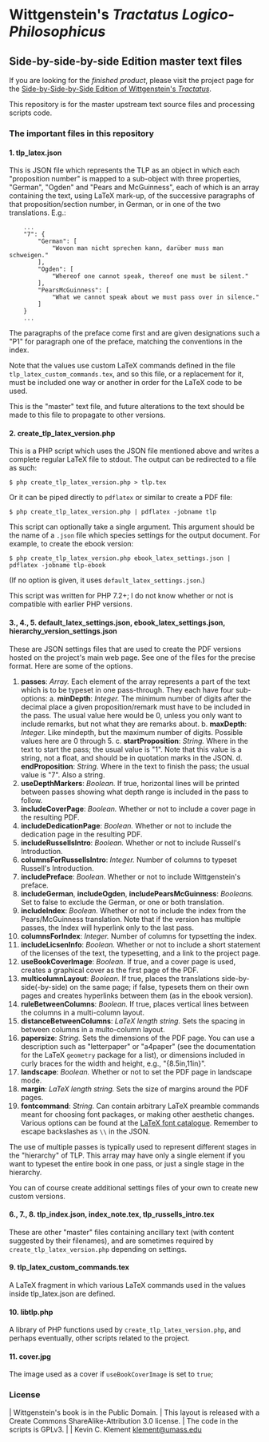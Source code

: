 # Wittgenstein's *Tractatus Logico-Philosophicus* #

## Side-by-side-by-side Edition master text files ##

If you are looking for the *finished product*, please visit the project page for the [Side-by-Side-by-Side Edition of Wittgenstein's *Tractatus*](http://people.umass.edu/klement/tlp/).

This repository is for the master upstream text source files and processing scripts code.

### The important files in this repository ###

#### 1. tlp_latex.json ####

This is JSON file which represents the TLP as an object in which each "proposition number" is mapped to a sub-object with three properties, "German", "Ogden" and "Pears and McGuinness", each of which is an array containing the text, using LaTeX mark-up, of the successive paragraphs of that proposition/section number, in German, or in one of the two translations. E.g.:

~~~
    ...
    "7": {
        "German": [
            "Wovon man nicht sprechen kann, darüber muss man schweigen."
        ],
        "Ogden": [
            "Whereof one cannot speak, thereof one must be silent."
        ],
        "PearsMcGuinness": [
            "What we cannot speak about we must pass over in silence."
        ]
    }
    ...
~~~

The paragraphs of the preface come first and are given designations such a "P1" for paragraph one of the preface, matching the conventions in the index.

Note that the values use custom LaTeX commands defined in the file `tlp_latex_custom_commands.tex`, and so this file, or a replacement for it, must be included one way or another in order for the LaTeX code to be used.

This is the "master" text file, and future alterations to the text should be made to this file to propagate to other versions.

#### 2. create_tlp_latex_version.php ####

This is a PHP script which uses the JSON file mentioned above and writes a complete regular LaTeX file to stdout. The output can be redirected to a file as such:

`$ php create_tlp_latex_version.php > tlp.tex`

Or it can be piped directly to `pdflatex` or similar to create a PDF file:

`$ php create_tlp_latex_version.php | pdflatex -jobname tlp`

This script can optionally take a single argument. This argument should be the name of a `.json` file which species settings for the output document. For example, to create the ebook version:

`$ php create_tlp_latex_version.php ebook_latex_settings.json | pdflatex -jobname tlp-ebook`

(If no option is given, it uses `default_latex_settings.json`.)

This script was written for PHP 7.2+; I do not know whether or not is compatible with earlier PHP versions.

#### 3., 4., 5. default_latex_settings.json, ebook_latex_settings.json, hierarchy_version_settings.json ####

These are JSON settings files that are used to create the PDF versions hosted on the project's main web page. See one of the files for the precise format. Here are some of the options.

1. **passes**:  *Array.* Each element of the array represents a part of the text which is to be typeset in one pass-through.  They each have four sub-options:
    a. **minDepth**: *Integer.* The minimum number of digits after the decimal place a given proposition/remark must have to be included in the pass. The usual value here would be 0, unless you only want to include remarks, but not what they are remarks about.
    b. **maxDepth**: *Integer.* Like mindepth, but the maximum number of digits. Possible values here are 0 through 5.
    c. **startProposition**: *String.* Where in the text to start the pass; the usual value is "1". Note that this value is a string, not a float, and should be in quotation marks in the JSON.
    d. **endProposition**: *String.* Where in the text to finish the pass; the usual value is "7". Also a string.
2. **useDepthMarkers**:  *Boolean.* If true, horizontal lines will be printed between passes showing what depth range is included in the pass to follow.
3. **includeCoverPage**: *Boolean.* Whether or not to include a cover page in the resulting PDF.
4. **includeDedicationPage**: *Boolean.* Whether or not to include the dedication page in the resulting PDF.
5. **includeRussellsIntro**: *Boolean.* Whether or not to include Russell's Introduction.
6. **columnsForRussellsIntro**: *Integer.* Number of columns to typeset Russell's Introduction.
7. **includePreface**: *Boolean.* Whether or not to include Wittgenstein's preface.
8. **includeGerman**, **includeOgden**, **includePearsMcGuinness**: *Booleans.* Set to false to exclude the German, or one or both translation.
9. **includeIndex**: *Boolean.* Whether or not to include the index from the Pears/McGuinness translation. Note that if the version has multiple passes, the Index will hyperlink only to the last pass.
10. **columnsForIndex**: *Integer.* Number of columns for typsetting the index.
11. **includeLicsenInfo**: *Boolean.* Whether or not to include a short statement of the licenses of the text, the typesetting, and a link to the project page.
12. **useBookCoverImage**: *Boolean.* If true, and a cover page is used, creates a graphical cover as the first page of the PDF.
13. **multicolumnLayout**: *Boolean.* If true, places the translations side-by-side(-by-side) on the same page; if false, typesets them on their own pages and creates hyperlinks between them (as in the ebook version).
14. **ruleBetweenColumns**: *Boolean.* If true, places vertical lines between the columns in a multi-column layout.
15. **distanceBetweenColumns**: *LaTeX length string.* Sets the spacing in between columns in a multo-column layout.
16. **papersize**: *String.* Sets the dimensions of the PDF page. You can use a description such as "letterpaper" or "a4paper" (see the documentation for the LaTeX `geometry` package for a list), or dimensions included in curly braces for the width and height, e.g., "{8.5in,11in}".
17. **landscape**: *Boolean.* Whether or not to set the PDF page in landscape mode.
18. **margin**: *LaTeX length string.* Sets the size of margins around the PDF pages.
19. **fontcommand**: *String.* Can contain arbitrary LaTeX preamble commands meant for choosing font packages, or making other aesthetic changes. Various options can be found at the [LaTeX font catalogue](http://www.tug.dk/FontCatalogue/). Remember to escape backslashes as `\\` in the JSON.

The use of multiple passes is typically used to represent different stages in the "hierarchy" of TLP. This array may have only a single element if you want to typeset the entire book in one pass, or just a single stage in the hierarchy.

You can of course create additional settings files of your own to create new custom versions.

#### 6., 7., 8. tlp_index.json, index_note.tex, tlp_russells_intro.tex ###

These are other "master" files containing ancillary text (with content suggested by their filenames), and are sometimes required by `create_tlp_latex_version.php` depending on settings.

#### 9. tlp_latex_custom_commands.tex ####

A LaTeX fragment in which various LaTeX commands used in the values inside tlp_latex.json are defined.

#### 10. libtlp.php ####

A library of PHP functions used by `create_tlp_latex_version.php`, and perhaps eventually, other scripts related to the project.

#### 11. cover.jpg ####

The image used as a cover if `useBookCoverImage` is set to `true`;

### License ###

| Wittgenstein's book is in the Public Domain.
| This layout is released with a Create Commons ShareAlike-Attribution 3.0 license.
| The code in the scripts is GPLv3.
|
| Kevin C. Klement [klement@umass.edu](mailto:klement@umass.edu)